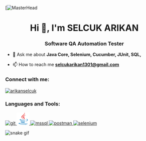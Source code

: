 [![MasterHead](https://miro.medium.com/v2/resize:fit:1056/1*6DKTODfkLLBioN5DZCF92w.png)

<h1 align="center">Hi 👋, I'm SELCUK ARIKAN</h1>
<h3 align="center">Software QA Automation Tester</h3>

- 💬 Ask me about **Java Core, Selenium, Cucumber, JUnit, SQL,**

- 📫 How to reach me **selcukarikan1301@gmail.com**

<h3 align="left">Connect with me:</h3>
<p align="left">
<a href="https://linkedin.com/in/arikanselcuk" target="blank"><img align="center" src="https://raw.githubusercontent.com/rahuldkjain/github-profile-readme-generator/master/src/images/icons/Social/linked-in-alt.svg" alt="arikanselcuk" height="30" width="40" /></a>
</p>

<h3 align="left">Languages and Tools:</h3>
<p align="left"> <a href="https://git-scm.com/" target="_blank" rel="noreferrer"> <img src="https://www.vectorlogo.zone/logos/git-scm/git-scm-icon.svg" alt="git" width="40" height="40"/> </a> <a href="https://www.java.com" target="_blank" rel="noreferrer"> <img src="https://raw.githubusercontent.com/devicons/devicon/master/icons/java/java-original.svg" alt="java" width="40" height="40"/> </a> <a href="https://www.microsoft.com/en-us/sql-server" target="_blank" rel="noreferrer"> <img src="https://www.svgrepo.com/show/303229/microsoft-sql-server-logo.svg" alt="mssql" width="40" height="40"/> </a> <a href="https://postman.com" target="_blank" rel="noreferrer"> <img src="https://www.vectorlogo.zone/logos/getpostman/getpostman-icon.svg" alt="postman" width="40" height="40"/> </a> <a href="https://www.selenium.dev" target="_blank" rel="noreferrer"> <img src="https://raw.githubusercontent.com/detain/svg-logos/780f25886640cef088af994181646db2f6b1a3f8/svg/selenium-logo.svg" alt="selenium" width="40" height="40"/> </a> </p>


![snake gif](https://github.com/selcukarikan/blob/output/github-contribution-grid-snake.gif)
